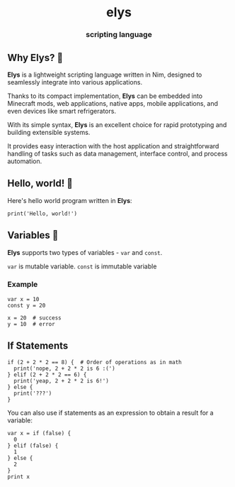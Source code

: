 <div align="center">

# elys
### scripting language

</div>


## Why Elys? 🤔
**Elys** is a lightweight scripting language written in Nim, designed to seamlessly integrate into various applications.

Thanks to its compact implementation, **Elys** can be embedded into Minecraft mods, web applications, native apps, mobile applications, and even devices like smart refrigerators.

With its simple syntax, **Elys** is an excellent choice for rapid prototyping and building extensible systems.

It provides easy interaction with the host application and straightforward handling of tasks such as data management, interface control, and process automation.


## Hello, world! 👋

Here's hello world program written in **Elys**:
```elys
print('Hello, world!')
```


## Variables 🧩

**Elys** supports two types of variables - `var` and `const`.

`var` is mutable variable. `const` is immutable variable

### Example

```elys
var x = 10
const y = 20

x = 20  # success
y = 10  # error
```

## If Statements

```elys
if (2 + 2 * 2 == 8) {  # Order of operations as in math
  print('nope, 2 + 2 * 2 is 6 :(')
} elif (2 + 2 * 2 == 6) {
  print('yeap, 2 + 2 * 2 is 6!')
} else {
  print('???')
}
```

You can also use if statements as an expression to obtain a result for a variable:

```elys
var x = if (false) {
  0
} elif (false) {
  1
} else {
  2
}
print x
```
